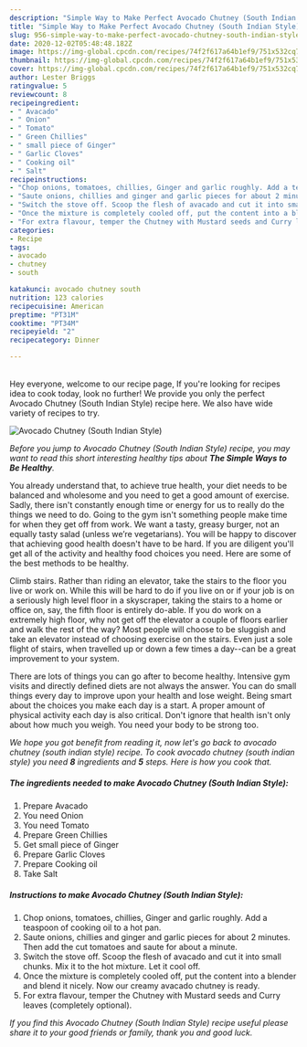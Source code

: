 ```yaml
---
description: "Simple Way to Make Perfect Avocado Chutney (South Indian Style)"
title: "Simple Way to Make Perfect Avocado Chutney (South Indian Style)"
slug: 956-simple-way-to-make-perfect-avocado-chutney-south-indian-style
date: 2020-12-02T05:48:48.182Z
image: https://img-global.cpcdn.com/recipes/74f2f617a64b1ef9/751x532cq70/avocado-chutney-south-indian-style-recipe-main-photo.jpg
thumbnail: https://img-global.cpcdn.com/recipes/74f2f617a64b1ef9/751x532cq70/avocado-chutney-south-indian-style-recipe-main-photo.jpg
cover: https://img-global.cpcdn.com/recipes/74f2f617a64b1ef9/751x532cq70/avocado-chutney-south-indian-style-recipe-main-photo.jpg
author: Lester Briggs
ratingvalue: 5
reviewcount: 8
recipeingredient:
- " Avacado"
- " Onion"
- " Tomato"
- " Green Chillies"
- " small piece of Ginger"
- " Garlic Cloves"
- " Cooking oil"
- " Salt"
recipeinstructions:
- "Chop onions, tomatoes, chillies, Ginger and garlic roughly. Add a teaspoon of cooking oil to a hot pan."
- "Saute onions, chillies and ginger and garlic pieces for about 2 minutes. Then add the cut tomatoes and saute for about a minute."
- "Switch the stove off. Scoop the flesh of avacado and cut it into small chunks. Mix it to the hot mixture. Let it cool off."
- "Once the mixture is completely cooled off, put the content into a blender and blend it nicely. Now our creamy avacado chutney is ready."
- "For extra flavour, temper the Chutney with Mustard seeds and Curry leaves (completely optional)."
categories:
- Recipe
tags:
- avocado
- chutney
- south

katakunci: avocado chutney south 
nutrition: 123 calories
recipecuisine: American
preptime: "PT31M"
cooktime: "PT34M"
recipeyield: "2"
recipecategory: Dinner

---
```

<br>
Hey everyone, welcome to our recipe page, If you're looking for recipes idea to cook today, look no further! We provide you only the perfect Avocado Chutney (South Indian Style) recipe here. We also have wide variety of recipes to try.
<br>


![Avocado Chutney (South Indian Style)](https://img-global.cpcdn.com/recipes/74f2f617a64b1ef9/751x532cq70/avocado-chutney-south-indian-style-recipe-main-photo.jpg)

<i>Before you jump to Avocado Chutney (South Indian Style) recipe, you may want to read this short interesting healthy tips about <strong>The Simple Ways to Be Healthy</strong>.</i>

You already understand that, to achieve true health, your diet needs to be balanced and wholesome and you need to get a good amount of exercise. Sadly, there isn't constantly enough time or energy for us to really do the things we need to do. Going to the gym isn't something people make time for when they get off from work. We want a tasty, greasy burger, not an equally tasty salad (unless we’re vegetarians). You will be happy to discover that achieving good health doesn't have to be hard. If you are diligent you'll get all of the activity and healthy food choices you need. Here are some of the best methods to be healthy.

Climb stairs. Rather than riding an elevator, take the stairs to the floor you live or work on. While this will be hard to do if you live on or if your job is on a seriously high level floor in a skyscraper, taking the stairs to a home or office on, say, the fifth floor is entirely do-able. If you do work on a extremely high floor, why not get off the elevator a couple of floors earlier and walk the rest of the way? Most people will choose to be sluggish and take an elevator instead of choosing exercise on the stairs. Even just a sole flight of stairs, when travelled up or down a few times a day--can be a great improvement to your system. 

There are lots of things you can go after to become healthy. Intensive gym visits and directly defined diets are not always the answer. You can do small things every day to improve upon your health and lose weight. Being smart about the choices you make each day is a start. A proper amount of physical activity each day is also critical. Don't ignore that health isn't only about how much you weigh. You need your body to be strong too. 


<i>We hope you got benefit from reading it, now let's go back to avocado chutney (south indian style) recipe. To cook avocado chutney (south indian style) you need <strong>8</strong> ingredients and <strong>5</strong> steps. Here is how you cook that.
</i>

##### The ingredients needed to make Avocado Chutney (South Indian Style):

1. Prepare  Avacado
1. You need  Onion
1. You need  Tomato
1. Prepare  Green Chillies
1. Get  small piece of Ginger
1. Prepare  Garlic Cloves
1. Prepare  Cooking oil
1. Take  Salt


##### Instructions to make Avocado Chutney (South Indian Style):

1. Chop onions, tomatoes, chillies, Ginger and garlic roughly. Add a teaspoon of cooking oil to a hot pan.
1. Saute onions, chillies and ginger and garlic pieces for about 2 minutes. Then add the cut tomatoes and saute for about a minute.
1. Switch the stove off. Scoop the flesh of avacado and cut it into small chunks. Mix it to the hot mixture. Let it cool off.
1. Once the mixture is completely cooled off, put the content into a blender and blend it nicely. Now our creamy avacado chutney is ready.
1. For extra flavour, temper the Chutney with Mustard seeds and Curry leaves (completely optional).


<i>If you find this Avocado Chutney (South Indian Style) recipe useful please share it to your good friends or family, thank you and good luck.</i>
